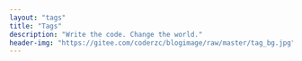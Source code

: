 ```yaml
---
layout: "tags"
title: "Tags"
description: "Write the code. Change the world."
header-img: "https://gitee.com/coderzc/blogimage/raw/master/tag_bg.jpg"
---
```

